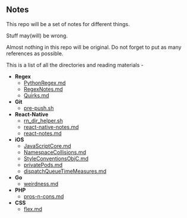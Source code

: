 ## Notes
This repo will be a set of notes for different things.

Stuff may(will) be wrong. 

Almost nothing in this repo will be original. Do not forget to put as many references as possible.

This is a list of all the directories and reading materials - 

<!-- LABEL_BEGIN -->
- **Regex**
  - [PythonRegex.md](https://github.com/gnithin/Notes/tree/master/Notes/Regex/PythonRegex.md)
  - [RegexNotes.md](https://github.com/gnithin/Notes/tree/master/Notes/Regex/RegexNotes.md)
  - [Quirks.md](https://github.com/gnithin/Notes/tree/master/Notes/Regex/Quirks.md)
- **Git**
  - [pre-push.sh](https://github.com/gnithin/Notes/tree/master/Notes/Git/pre-push.sh)
- **React-Native**
  - [rn_dir_helper.sh](https://github.com/gnithin/Notes/tree/master/Notes/React-Native/rn_dir_helper.sh)
  - [react-native-notes.md](https://github.com/gnithin/Notes/tree/master/Notes/React-Native/react-native-notes.md)
  - [react-notes.md](https://github.com/gnithin/Notes/tree/master/Notes/React-Native/react-notes.md)
- **iOS**
  - [JavaScriptCore.md](https://github.com/gnithin/Notes/tree/master/Notes/iOS/JavaScriptCore.md)
  - [NamespaceCollisions.md](https://github.com/gnithin/Notes/tree/master/Notes/iOS/NamespaceCollisions.md)
  - [StyleConventionsObjC.md](https://github.com/gnithin/Notes/tree/master/Notes/iOS/StyleConventionsObjC.md)
  - [privatePods.md](https://github.com/gnithin/Notes/tree/master/Notes/iOS/privatePods.md)
  - [dispatchQueueTimeMeasures.md](https://github.com/gnithin/Notes/tree/master/Notes/iOS/dispatchQueueTimeMeasures.md)
- **Go**
  - [weirdness.md](https://github.com/gnithin/Notes/tree/master/Notes/Go/weirdness.md)
- **PHP**
  - [pros-n-cons.md](https://github.com/gnithin/Notes/tree/master/Notes/PHP/pros-n-cons.md)
- **CSS**
  - [flex.md](https://github.com/gnithin/Notes/tree/master/Notes/CSS/flex.md)

<!-- LABEL_END -->